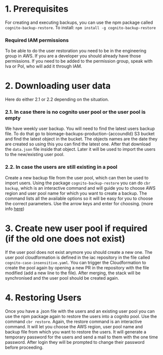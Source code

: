 # 1. Prerequisites 
For creating and executing backups, you can use the npm package called `cognito-backup-restore`.
To install:
`npm install -g cognito-backup-restore`

### Required IAM permissions
To be able to do the user restoration you need to be in the engineering group in AWS. If you are a developer you should already have those permissions.  If you need to be added to the permission group, speak with Iva or Pol, who will add it through IAM.

# 2. Downloading user data
Here do either 2.1 or 2.2 depending on the situation.

### 2.1. In case there is no cognito user pool or the user pool is empty 
We have weekly user backup.  You will need to find the latest users backup file. To do that go to biomage-backups-production-{accoundId} S3 bucket and find the latest object in the bucket. The objects names are the date they are created so using this you can find the latest one.
After that download the `data.json` file inside that object. Later it will be used to import the users to the new/existing user pool.

### 2.2. In case the users are still existing in a pool
Create a new backup file from the user pool, which can then be used to import users.
Using the package `cognito-backup-restore` you can do `cbr backup`, which is an interactive command and will guide you to choose 
AWS region and user pool name for which you want to create a backup. The command lists all the available options so it will be easy for you to choose the correct parameters. Use the arrow keys and enter for choosing. (more info [here](https://medium.com/geekculture/how-to-quickly-backup-and-restore-aws-cognito-user-pool-c1d820b927a8))

# 3. Create new user pool if required (if the old one does not exist)

If the user pool does not exist anymore you should create a new one. The user pool cloudformation is defined in the iac repository in the file called
`cognito-case-insensitive.yaml`. You can trigger the Cloudformation to create the pool again by opening a new PR in the repository with the file modified
(add a new line to the file). After merging, the stack will be synchronised and the user pool should be created again.

# 4. Restoring Users
Once you have a .json file with the users and an existing user pool you can use the npm package again to restore the users into a cognito pool.
Use the command `cbr restore`. Again, the restore command is an interactive command. It will let you choose the AWS region, 
user pool name and backup file from which you want to restore the users. It will generate a temporary password for the users and send a mail to them with the one time password. 
After login they will be prompted to change their password before proceeding.
